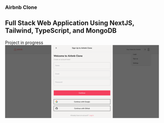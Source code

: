 ### Airbnb Clone
## Full Stack Web Application Using NextJS, Tailwind, TypeScript, and MongoDB

Project in progress
![alt text](preview.png)